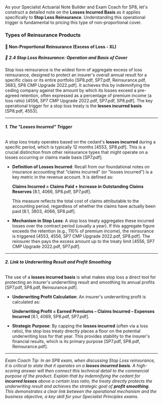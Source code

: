 As your Specialist Actuarial Note Builder and Exam Coach for SP8, let's construct a detailed note on the **Losses Incurred Basis** as it applies specifically to **Stop Loss Reinsurance**. Understanding this operational trigger is fundamental to pricing this type of non-proportional cover.

### **Types of Reinsurance Products**

#### **🔹 Non-Proportional Reinsurance (Excess of Loss \- XL)**

##### **🔸 2.4 Stop Loss Reinsurance: Operation and Basis of Cover**

Stop loss reinsurance is the widest form of aggregate excess of loss reinsurance, designed to protect an insurer's overall annual result for a specific class or its entire portfolio \[SP8.pdf, SP7.pdf, Reinsurance.pdf, 3683, SP8 CMP Upgrade 2022.pdf\]. It achieves this by indemnifying the ceding company against the amount by which its losses exceed a pre-agreed retention, often expressed as a percentage of premium income (a loss ratio) \[4556, SP7 CMP Upgrade 2022.pdf, SP7.pdf, SP8.pdf\]. The key operational trigger for a stop loss treaty is the **losses incurred basis** \[SP8.pdf, 4553\].

---

###### **1\. The "Losses Incurred" Trigger**

A stop loss treaty operates based on the cedant's **losses incurred** during a specific period, which is typically 12 months \[4553, SP8.pdf\]. This is a crucial distinction from other reinsurance types that might operate on a losses occurring or claims made basis \[SP7.pdf\].

* **Definition of Losses Incurred**: Recall from our foundational notes on insurance accounting that "claims incurred" (or "losses incurred") is a key metric in the revenue account. It is defined as:

   **Claims Incurred \= Claims Paid \+ Increase in Outstanding Claims Reserves** \[8.1, 4066, SP8.pdf, SP7.pdf\].

   This measure reflects the total cost of claims attributable to the accounting period, regardless of whether the claims have actually been paid \[8.1, 3803, 4066, SP8.pdf\].

* **Mechanism in Stop Loss**: A stop loss treaty aggregates these incurred losses over the contract period (usually a year). If this aggregate figure exceeds the retention (e.g., 110% of premium income), the reinsurance is triggered \[4553, 4556, SP7 CMP Upgrade 2022.pdf, SP8.pdf\]. The reinsurer then pays the excess amount up to the treaty limit \[4556, SP7 CMP Upgrade 2022.pdf, SP7.pdf\].

---

###### **2\. Link to Underwriting Result and Profit Smoothing**

The use of a **losses incurred basis** is what makes stop loss a direct tool for protecting an insurer's underwriting result and smoothing its annual profits \[SP7.pdf, SP8.pdf, Reinsurance.pdf\].

* **Underwriting Profit Calculation**: An insurer's underwriting profit is calculated as:

   **Underwriting Profit \= Earned Premiums – Claims Incurred – Expenses Incurred** \[8.1, 4069, SP8.pdf, SP7.pdf\].

* **Strategic Purpose**: By capping the **losses incurred** (often via a loss ratio), the stop loss treaty directly places a floor on the potential underwriting loss for that year. This provides stability to the insurer's financial results, which is its primary purpose \[SP7.pdf, SP8.pdf, Reinsurance.pdf\].

---

*Exam Coach Tip: In an SP8 exam, when discussing Stop Loss reinsurance, it is critical to state that it operates on a **losses incurred basis**. A high-scoring answer will then connect this technical detail to the commercial purpose of the product. Explain that by indemnifying the cedant for **incurred losses** above a certain loss ratio, the treaty directly protects the underwriting result and achieves the strategic goal of **profit smoothing**. This demonstrates a clear link between the operational mechanism and the business objective, a key skill for your Specialist Principles exams.*

